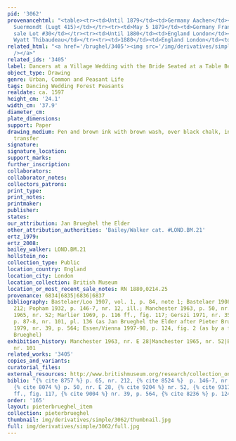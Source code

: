 ```yaml
---
pid: '3062'
provenancehtml: "<table><tr><td>Until 1879</td><td>Germany Aachen</td><td>Barthold
  Suermondt (Lugt 415)</td></tr><tr><td>May 5 1879</td><td>Germany Frankfurt</td><td>His
  sale Lot #30</td></tr><tr><td>Until 1880</td><td>England London</td><td>Alphonse
  Wyatt Thibaudeau</td></tr><tr><td>1880</td><td>England London</td><td>British Museum</td></tr></table>"
related_html: "<a href='/brughel/3405'><img src='/img/derivatives/simple/3405/thumbnail.jpg'
  /></a>"
related_ids: '3405'
label: Dancers at a Village Wedding with the Bride Seated at a Table Beyond
object_type: Drawing
genre: Urban, Common and Peasant Life
tags: Dancing Wedding Forest Peasants
realdate: ca. 1597
height_cm: '24.1'
width_cm: '37.9'
diameter_cm:
plate_dimensions:
support: Paper
drawing_medium: Pen and brown ink with brown wash, over black chalk, indented for
  transfer
signature:
signature_location:
support_marks:
further_inscription:
collaborators:
collaborator_notes:
collectors_patrons:
print_type:
print_notes:
printmaker:
publisher:
states:
our_attribution: Jan Brueghel the Elder
other_attribution_authorities: 'Bailey/Walker cat. #LOND.BM.21'
ertz_1979:
ertz_2008:
bailey_walker: LOND.BM.21
hollstein_no:
collection_type: Public
location_country: England
location_city: London
location_collection: British Museum
location_or_most_recent_sale_notes: RN 1880,0214.25
provenance: 6834|6835|6836|6837
bibliography: Bastelaer/Loo 1907, vol. 1, p. 84, note 1; Bastelaer 1908, p. 65, nr.
  212; Popham 1932, p. 146-7, nr. 12, ill.; Manchester 1963, p. 50, nr. E 28; Manchester
  1965, nr. 52; Marlier 1969, p. 116 ff., fig. 117; Gerszi 1971, nr. 35; Berlin 1975,
  p. 87-8, nr. 101, pl. 136 (as Jan Brueghel the Elder after Pieter Bruegel); Ertz
  1979, nr. 39, p. 564; Essen/Vienna 1997-98, p. 124, fig. 2 (as by a follower of
  Brueghel)
exhibition_history: Manchester 1963, nr. E 28|Manchester 1965, nr. 52|Berlin 1975,
  nr. 101
related_works: '3405'
copies_and_variants:
curatorial_files:
external_resources: http://www.britishmuseum.org/research/collection_online/collection_object_details.aspx?objectId=712561&partId=1&searchText=1880%2C0214.25&view=list&page=1
biblio: "{% cite 8757 %} p. 65, nr. 212, {% cite 8524 %}  p. 146-7, nr. 12, ill.,
  {% cite 8074 %} p. 50, nr. E 28, {% cite 9204 %} nr. 52, {% cite 9317 %}  p. 116
  ff., fig. 117, {% cite 9004 %} nr. 39, p. 564, {% cite 8236 %} p. 124, fig. 2"
order: '165'
layout: pieterbrueghel_item
collection: pieterbrueghel
thumbnail: img/derivatives/simple/3062/thumbnail.jpg
full: img/derivatives/simple/3062/full.jpg
---
```

